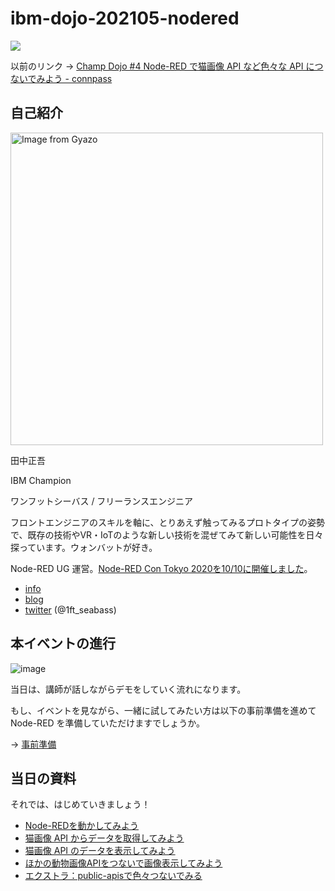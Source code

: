 # ibm-dojo-202105-nodered

![](https://connpass-tokyo.s3.amazonaws.com/thumbs/29/72/297295068f1a9941f246bba44d66e070.png)

以前のリンク → [Champ Dojo \#4 Node\-RED で猫画像 API など色々な API につないでみよう \- connpass](https://ibm-developer.connpass.com/event/190248/)

## 自己紹介

<img src="https://i.gyazo.com/af8b4618c0a073a8c8b054de06f667ae.jpg" alt="Image from Gyazo" width="500"/>

田中正吾

IBM Champion

ワンフットシーバス / フリーランスエンジニア

フロントエンジニアのスキルを軸に、とりあえず触ってみるプロトタイプの姿勢で、既存の技術やVR・IoTのような新しい技術を混ぜてみて新しい可能性を日々探っています。ウォンバットが好き。

Node-RED UG 運営。[Node\-RED Con Tokyo 2020を10/10に開催しました](https://www.1ft-seabass.jp/memo/2020/10/25/node-red-con-tokyo-2020/)。

* [info](https://www.1ft-seabass.jp/)
* [blog](https://www.1ft-seabass.jp/memo/)
* [twitter](https://twitter.com/1ft_seabass) (@1ft_seabass)

## 本イベントの進行

![image](https://i.gyazo.com/9eb9e0607cfbcb8e1b6496501b90459a.png)

当日は、講師が話しながらデモをしていく流れになります。

もし、イベントを見ながら、一緒に試してみたい方は以下の事前準備を進めて Node-RED を準備していただけますでしょうか。

→ [事前準備](00_preparation.md)

## 当日の資料

それでは、はじめていきましょう！

* [Node-REDを動かしてみよう](01_intro.md)
* [猫画像 API からデータを取得してみよう](02_api_request.md)
* [猫画像 API のデータを表示してみよう](03_api_visualize.md)
* [ほかの動物画像APIをつないで画像表示してみよう](04_animal_api.md)
* [エクストラ：public-apisで色々つないでみる](05_api_extra.md)